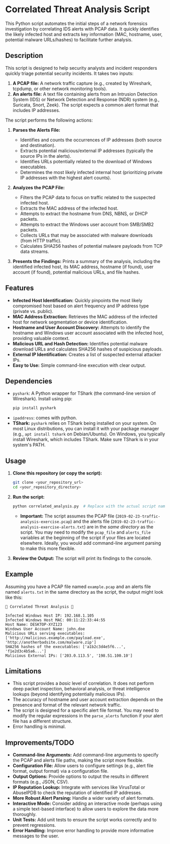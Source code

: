 # Correlated Threat Analysis Script

This Python script automates the initial steps of a network forensics investigation by correlating IDS alerts with PCAP data.  It quickly identifies the likely infected host and extracts key information (MAC, hostname, user, potential malware URLs/hashes) to facilitate further analysis.

## Description

This script is designed to help security analysts and incident responders quickly triage potential security incidents. It takes two inputs:

1.  **A PCAP file:**  A network traffic capture (e.g., created by Wireshark, tcpdump, or other network monitoring tools).
2.  **An alerts file:**  A text file containing alerts from an Intrusion Detection System (IDS) or Network Detection and Response (NDR) system (e.g., Suricata, Snort, Zeek).  The script expects a common alert format that includes IP addresses.

The script performs the following actions:

1.  **Parses the Alerts File:**
    *   Identifies and counts the occurrences of IP addresses (both source and destination).
    *   Extracts potential malicious/external IP addresses (typically the source IPs in the alerts).
    *   Identifies URLs potentially related to the download of Windows executables.
    *   Determines the most likely infected internal host (prioritizing private IP addresses with the highest alert counts).

2.  **Analyzes the PCAP File:**
    *   Filters the PCAP data to focus on traffic related to the suspected infected host.
    *   Extracts the MAC address of the infected host.
    *   Attempts to extract the hostname from DNS, NBNS, or DHCP packets.
    *   Attempts to extract the Windows user account from SMB/SMB2 packets.
    *   Collects URLs that may be associated with malware downloads (from HTTP traffic).
    *   Calculates SHA256 hashes of potential malware payloads from TCP data streams.

3.  **Presents the Findings:**  Prints a summary of the analysis, including the identified infected host, its MAC address, hostname (if found), user account (if found), potential malicious URLs, and file hashes.

## Features

*   **Infected Host Identification:**  Quickly pinpoints the most likely compromised host based on alert frequency and IP address type (private vs. public).
*   **MAC Address Extraction:** Retrieves the MAC address of the infected host for network segmentation or device identification.
*   **Hostname and User Account Discovery:**  Attempts to identify the hostname and Windows user account associated with the infected host, providing valuable context.
*   **Malicious URL and Hash Detection:**  Identifies potential malware download URLs and calculates SHA256 hashes of suspicious payloads.
*   **External IP Identification:** Creates a list of suspected external attacker IPs.
*   **Easy to Use:**  Simple command-line execution with clear output.

## Dependencies

*   `pyshark`: A Python wrapper for TShark (the command-line version of Wireshark). Install using pip:
    ```bash
    pip install pyshark
    ```
* `ipaddress`: comes with python.
* **TShark:**  `pyshark` relies on TShark being installed on your system.  On most Linux distributions, you can install it with your package manager (e.g., `apt install tshark` on Debian/Ubuntu).  On Windows, you typically install Wireshark, which includes TShark. Make sure TShark is in your system's PATH.

## Usage

1.  **Clone this repository (or copy the script):**

    ```bash
    git clone <your_repository_url>
    cd <your_repository_directory>
    ```

2.  **Run the script:**

    ```bash
    python correlated_analysis.py  # Replace with the actual script name
    ```

    *   **Important:** The script assumes the PCAP file (`2019-02-23-traffic-analysis-exercise.pcap`) and the alerts file (`2019-02-23-traffic-analysis-exercise-alerts.txt`) are in the *same directory* as the script.  You may need to modify the `pcap_file` and `alerts_file` variables at the beginning of the script if your files are located elsewhere.  Ideally, you would add command-line argument parsing to make this more flexible.

3.  **Review the Output:** The script will print its findings to the console.

## Example

Assuming you have a PCAP file named `example.pcap` and an alerts file named `alerts.txt` in the same directory as the script, the output might look like this:
```
🚨 Correlated Threat Analysis 🚨

Infected Windows Host IP: 192.168.1.105
Infected Windows Host MAC: 00:11:22:33:44:55
Host Name: DESKTOP-XYZ123
Windows User Account Name: john.doe
Malicious URLs serving executables: ['http://malicious.example.com/payload.exe', 'http://anotherbadsite.com/malware.zip']
SHA256 hashes of the executables: ['a1b2c3d4e5f6...', 'f1e2d3c4b5a6...']
Malicious External IPs: ['203.0.113.5', '198.51.100.10']
```

## Limitations

*   This script provides a *basic* level of correlation.  It does not perform deep packet inspection, behavioral analysis, or threat intelligence lookups (beyond identifying potentially malicious IPs).
*   The accuracy of hostname and user account extraction depends on the presence and format of the relevant network traffic.
*   The script is designed for a specific alert file format. You may need to modify the regular expressions in the `parse_alerts` function if your alert file has a different structure.
*   Error handling is minimal.

## Improvements/TODO

*   **Command-line Arguments:** Add command-line arguments to specify the PCAP and alerts file paths, making the script more flexible.
*   **Configuration File:** Allow users to configure settings (e.g., alert file format, output format) via a configuration file.
*   **Output Options:**  Provide options to output the results in different formats (e.g., JSON, CSV).
*   **IP Reputation Lookup:** Integrate with services like VirusTotal or AbuseIPDB to check the reputation of identified IP addresses.
*   **More Robust Alert Parsing:**  Handle a wider variety of alert formats.
*   **Interactive Mode:**  Consider adding an interactive mode (perhaps using a simple text-based interface) to allow users to explore the data more thoroughly.
*   **Unit Tests:**  Add unit tests to ensure the script works correctly and to prevent regressions.
*   **Error Handling:**  Improve error handling to provide more informative messages to the user.
